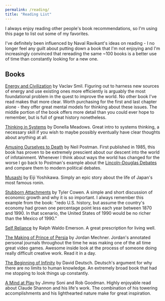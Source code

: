 ```yaml
---
permalink: /reading/
title: "Reading List"
---
```


I always enjoy reading other people's book recommendations, so I'm using this page to list out some of my favorites.

I've definitely been influenced by Naval Ravikant's ideas on reading - I no longer feel any guilt about putting down a book that I'm not enjoying and I'm increasingly convinced that rereading the same ~100 books is a better use of time than constantly looking for a new one. 

## Books 

[Energy and Civilization](https://www.amazon.com/Energy-Civilization-History-MIT-Press/dp/0262536161/ref=tmm_pap_swatch_0?_encoding=UTF8&qid=1622750365&sr=8-1) by Vaclav Smil. Figuring out to harness new sources of energy and use existing ones more efficiently is arguably the most foundational problem in the quest to improve the world. No other book I've read makes that more clear. Worth purchasing for the first and last chapter alone - they offer great mental models for thinking about these issues. The middle portion of the book offers more detail than you could ever hope to remember, but is full of great history nonetheless. 

[Thinking in Systems](https://www.amazon.com/Thinking-Systems-Donella-H-Meadows/dp/1603580557/ref=sr_1_1?crid=GA23TMA7S9UF&dchild=1&keywords=thinking+in+systems&qid=1622750889&sprefix=thinking+in+systems%2Caps%2C209&sr=8-1) by Donella Meadows. Great intro to systems thinking, a necessary skill if you wish to maybe possibly eventually have clear thoughts about anything at all. 

[Amusing Ourselves to Death](https://www.amazon.com/Amusing-Ourselves-Death-Discourse-Business/dp/014303653X/ref=sr_1_1?crid=3JLITERA1ZHNN&dchild=1&keywords=amusing+ourselves+to+death&qid=1622750982&sprefix=amusing+ourselves%2Caps%2C197&sr=8-1) by Neil Postman. First published in 1985, this book has proven to be extremely prescient about our descent into the world of infotainment. Whenever I think about ways the world has changed for the worse I go back to Postman's example about the [Lincoln-Douglas Debates](https://en.wikipedia.org/wiki/Lincoln%E2%80%93Douglas_debates) and compare them to modern political debates. 

[Musashi](https://www.amazon.com/Musashi-Epic-Novel-Samurai-Era/dp/156836427X/ref=sr_1_1?crid=3VXDQJQ5IGZL3&dchild=1&keywords=musashi&qid=1622751835&sprefix=musashi%2Caps%2C207&sr=8-1) by Eiji Yoshikawa. Simply an epic story about the life of Japan's most famous ronin. 

[Stubborn Attachments](https://www.amazon.com/Stubborn-Attachments-Prosperous-Responsible-Individuals/dp/1732265135/ref=sr_1_1?dchild=1&keywords=stubborn+attachments&qid=1622752118&sr=8-1) by Tyler Cowen. A simple and short discussion of economic growth and why it is so important. I always remember this example from the book: "redo U.S. history, but assume the country's economy had grown one percentage point less each year between 1870 and 1990. In that scenario, the United States of 1990 would be no richer than the Mexico of 1990."

[Self Reliance](https://archive.vcu.edu/english/engweb/transcendentalism/authors/emerson/essays/selfreliance.html) by Ralph Waldo Emerson. A great prescription for living well. 

[The Making of Prince of Persia](https://www.amazon.com/Making-Prince-Persia-Journals-1985-1993-Illustrated/dp/0578627310/ref=sr_1_3?dchild=1&keywords=making+of+prince+of+persia&qid=1622752890&sr=8-3) by Jordan Mechner. Jordan's annotated personal journals throughout the time he was making one of the all time great video games. Awesome inside look at the process of someone doing really difficult creative work. Read it in a day. 

[The Beginning of Infinity](https://www.amazon.com/Beginning-Infinity-Explanations-Transform-World-ebook/dp/B005DXR5ZC/ref=sr_1_1?crid=21LD89Q5XARLZ&dchild=1&keywords=beginning+of+infinity+by+david+deutsch&qid=1622753104&sprefix=beginning+of+infinity%2Caps%2C199&sr=8-1) by David Deutsch. Deutsch's argument for why there are no limits to human knowledge. An extremely broad book that had me stopping to look things up constantly.

[A Mind at Play](https://www.amazon.com/Mind-Play-Shannon-Invented-Information/dp/1476766681) by Jimmy Soni and Rob Goodman. Highly enjoyable read about Claude Shannon and his life's work. The combination of his towering accomplishments and his lighthearted nature make for great inspiration. 







